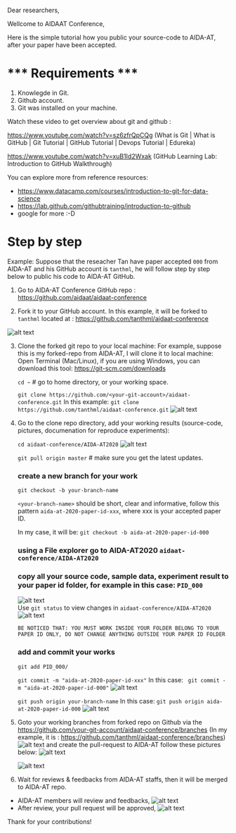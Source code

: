 Dear researchers,

Wellcome to AIDAAT Conference,

Here is the simple tutorial how you public your source-code to AIDA-AT, after your paper have been accepted.

# *** Requirements ***

1. Knowlegde in Git.
2. Github account. 
3. Git was installed on your machine.

Watch these video to get overview about git and github : 

https://www.youtube.com/watch?v=sz6zfrQpCQg (What is Git | What is GitHub | Git Tutorial | GitHub Tutorial | Devops Tutorial | Edureka)

https://www.youtube.com/watch?v=xuB1Id2Wxak (GitHub Learning Lab: Introduction to GitHub Walkthrough)

You can explore more from reference resources:
- https://www.datacamp.com/courses/introduction-to-git-for-data-science
- https://lab.github.com/githubtraining/introduction-to-github
- google for more :-D


# Step by step

Example: Suppose that the reseacher Tan have paper accepted `000` from AIDA-AT and his GitHub account is `tanthml`, he will follow step by step below to public his code to AIDA-AT GitHub.

1. Go to AIDA-AT Conference GitHub repo : https://github.com/aidaat/aidaat-conference

2. Fork it to your GitHub account.
In this example, it will be forked to `tanthml` located at : https://github.com/tanthml/aidaat-conference

![alt text](./img/forked_aidaat_repo.png)

3. Clone the forked git repo to your local machine:
    For example, suppose this is my forked-repo from AIDA-AT, I will clone it to local machine:
    Open Terminal (Mac/Linux), if you are using Windows, you can download this tool: https://git-scm.com/downloads
    
    ``` cd ~ ```  # go to home directory, or your working space.
    
    ``` git clone https://github.com/<your-git-account>/aidaat-conference.git ```
    In this example: ```git clone https://github.com/tanthml/aidaat-conference.git```
    ![alt text](./img/git_clone_forked_repo.png)
    
4. Go to the clone repo directory, add your working results (source-code, pictures, documenation for reproduce experiments):
    
    ``` cd aidaat-conference/AIDA-AT2020 ```
    ![alt text](./img/cd_to_AIDA-AT2020.png)    
    
    ``` git pull origin master ``` # make sure you get the latest updates.
    
    ### create a new branch for your work
    
    ``` git checkout -b your-branch-name ```
    
    `<your-branch-name>` should be short, clear and informative, follow this pattern `aida-at-2020-paper-id-xxx`, where xxx is your accepted paper ID.
    
    In my case, it will be: ``` git checkout -b aida-at-2020-paper-id-000 ```
    
    ### using a File explorer go to AIDA-AT2020 `aidaat-conference/AIDA-AT2020`
    ### copy all your source code, sample data, experiment result to your paper id folder, for example in this case: `PID_000`
    ![alt text](./img/sample_code_structure.png)  
    Use `git status` to view changes in `aidaat-conference/AIDA-AT2020`
    ![alt text](./img/git_checkout_new_branch_and_status.png)  
    
    `BE NOTICED THAT: YOU MUST WORK INSIDE YOUR FOLDER BELONG TO YOUR PAPER ID ONLY, DO NOT CHANGE ANYTHING OUTSIDE YOUR PAPER ID FOLDER`
    
    ### add and commit your works
    ``` git add PID_000/ ```
    
    ``` git commit -m "aida-at-2020-paper-id-xxx" ```
    In this case: ``` git commit -m "aida-at-2020-paper-id-000"```
    ![alt text](./img/git_add_and_commit_message.png) 
    
    ``` git push origin your-branch-name ```
    In this case: ``` git push origin aida-at-2020-paper-id-000 ```
    ![alt text](./img/git_push_to_forked_repo.png) 
    
5. Goto your working branches from forked repo on Github via the https://github.com/your-git-account/aidaat-conference/branches
(In my example, it is : https://github.com/tanthml/aidaat-conference/branches)
    ![alt text](./img/git_branch_of_forked_repo.png)
    and create the pull-request to AIDA-AT follow these pictures below:
    ![alt text](./img/git_create_pull_request_to_master_aidaat-conference.png)
    
    ![alt text](./img/git_after_create_pull_request.png)
    
6. Wait for reviews & feedbacks from AIDA-AT staffs, then it will be merged to AIDA-AT repo.

- AIDA-AT members will review and feedbacks,
    ![alt text](./img/git_aidaat_review_and_comment.png)
- After review, your pull request will be approved,
    ![alt text](./img/git_aidaat_approve_your_pull_request.png)

Thank for your contributions!
